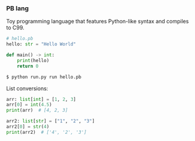 ### PB lang

Toy programming language that features Python-like syntax and compiles to C99.

```python
# hello.pb
hello: str = "Hello World"

def main() -> int:
    print(hello)
    return 0
```

```bash
$ python run.py run hello.pb
```

List conversions:

```python
arr: list[int] = [1, 2, 3]
arr[0] = int(4.5)
print(arr)  # [4, 2, 3]

arr2: list[str] = ["1", "2", "3"]
arr2[0] = str(4)
print(arr2)  # ['4', '2', '3']
```

